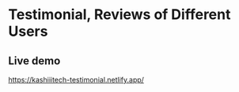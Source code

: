 # Testimonial, Reviews of Different Users

## Live demo

https://kashiiitech-testimonial.netlify.app/
